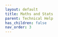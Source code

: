 ```yaml
---
layout: default
title: Maths and Stats
parent: Technical Help
has_children: false
nav_order: 3
---
```


